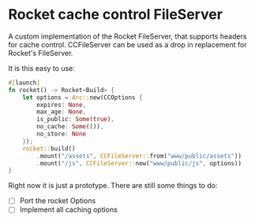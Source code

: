 # Rocket cache control FileServer

A custom implementation of the Rocket FileServer, that supports headers for cache control.
CCFileServer can be used as a drop in replacement for Rocket's FileServer.

It is this easy to use:
```rust
#[launch]
fn rocket() -> Rocket<Build> {
    let options = Arc::new(CCOptions {
        expires: None,
        max_age: None,
        is_public: Some(true),
        no_cache: Some(()),
        no_store: None
    });
    rocket::build()
        .mount("/assets", CCFileServer::from("www/public/assets"))
        .mount("/js", CCFileServer::new("www/public/js", options))
}
```

Right now it is just a prototype. There are still some things to do:

- [ ] Port the rocket Options
- [ ] Implement all caching options